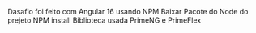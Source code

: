 Dasafio foi feito  com Angular 16 usando  NPM
Baixar Pacote do Node do prejeto 
NPM install
Biblioteca usada PrimeNG e PrimeFlex
